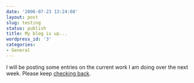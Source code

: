 ```yaml
---
date: '2006-07-23 13:24:08'
layout: post
slug: testing
status: publish
title: My blog is up...
wordpress_id: '3'
categories:
- General
---
```


I will be posting some entries on the current work I am doing over the next week.  Please keep [checking back](http://media.reprojected.com/geoblog).




